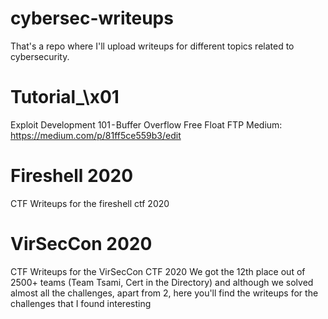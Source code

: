 # cybersec-writeups
That's a repo where I'll upload writeups for different topics related to cybersecurity.

# Tutorial_\x01 
Exploit Development 101 - Buffer Overflow Free Float FTP
Medium: https://medium.com/p/81ff5ce559b3/edit


# Fireshell 2020
CTF Writeups for the fireshell ctf 2020


# VirSecCon 2020
CTF Writeups for the VirSecCon CTF 2020
We got the 12th place out of 2500+ teams (Team Tsami,  Cert in the Directory) and although we solved almost all the challenges, apart from 2, here you'll find the writeups for the challenges that I found interesting
